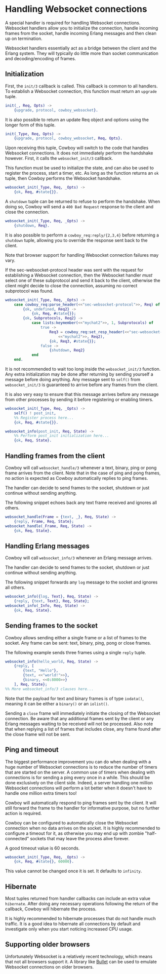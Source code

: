 Handling Websocket connections
==============================

A special handler is required for handling Websocket connections. 
Websocket handlers allow you to initialize the connection, handle 
incoming frames from the socket, handle incoming Erlang messages and 
then clean up on termination.

Websocket handlers essentially act as a bridge between the client and 
the Erlang system. They will typically do little more than socket 
communication and decoding/encoding of frames.

Initialization
--------------

First, the `init/3` callback is called. This callback is common to all 
handlers. To establish a Websocket connection, this function must 
return an `upgrade` tuple.

``` erlang
init(_, Req, Opts) ->
	{upgrade, protocol, cowboy_websocket}.
```

It is also possible to return an update Req object and options using 
the longer form of this tuple.

``` erlang
init(_Type, Req, Opts) ->
	{upgrade, protocol, cowboy_websocket, Req, Opts}.
```

Upon receiving this tuple, Cowboy will switch to the code that handles 
Websocket connections. It does not immediately perform the handshake 
however. First, it calls the `websocket_init/3` callback.

This function must be used to initialize the state, and can also be 
used to register the process, start a timer, etc. As long as the 
function returns an `ok` tuple, then Cowboy performs the Websocket 
handshake.

``` erlang
websocket_init(_Type, Req, _Opts) ->
    {ok, Req, #state{}}.
```

A `shutdown` tuple can be returned to refuse to perform the handshake. 
When doing so, Cowboy will send a `400 Bad Request` response to the 
client and close the connection.

``` erlang
websocket_init(_Type, Req, _Opts) ->
	{shutdown, Req}.
```

It is also possible to perform a `cowboy_req:reply/{2,3,4}` before 
returning a `shutdown` tuple, allowing you to override the response 
sent back to the client.

Note that browser support for handling Websocket connection failures 
may vary.

If the sec-websocket-protocol header was sent with the request for 
establishing a Websocket connection, then the Websocket handler *must* 
select one of these subprotocol and send it back to the client, 
otherwise the client might decide to close the connection, assuming no 
correct subprotocol was found.

``` erlang
websocket_init(_Type, Req, _Opts) ->
	case cowboy_req:parse_header(<<"sec-websocket-protocol">>, Req) of
		{ok, undefined, Req2} ->
			{ok, Req, #state{}};
		{ok, Subprotocols, Req2} ->
			case lists:keymember(<<"mychat2">>, 1, Subprotocols) of
				true ->
					Req3 = cowboy_req:set_resp_header(<<"sec-websocket-protocol">>,
						<<"mychat2">>, Req2),
					{ok, Req3, #state{}};
				false ->
					{shutdown, Req2}
			end
	end.
```

It is not recommended to wait too long inside the `websocket_init/3` 
function. Any extra initialization may be done after returning by 
sending yourself a message before doing anything. Any message sent to 
`self()` from `websocket_init/3` is guaranteed to arrive before any 
frames from the client.

It is also very easy to ensure that this message arrives before any 
message from other processes by sending it before registering or 
enabling timers.

``` erlang
websocket_init(_Type, Req, _Opts) ->
	self() ! post_init,
	%% Register process here...
	{ok, Req, #state{}}.

websocket_info(post_init, Req, State) ->
	%% Perform post_init initialization here...
	{ok, Req, State}.
```

Handling frames from the client
-------------------------------

Cowboy will call `websocket_handle/3` whenever a text, binary, ping or 
pong frame arrives from the client. Note that in the case of ping and 
pong frames, no action is expected as Cowboy automatically replies to 
ping frames.

The handler can decide to send frames to the socket, shutdown or just 
continue without sending anything.

The following snippet echoes back any text frame received and ignores 
all others.

``` erlang
websocket_handle(Frame = {text, _}, Req, State) ->
	{reply, Frame, Req, State};
websocket_handle(_Frame, Req, State) ->
	{ok, Req, State}.
```

Handling Erlang messages
------------------------

Cowboy will call `websocket_info/3` whenever an Erlang message arrives.

The handler can decide to send frames to the socket, shutdown or just 
continue without sending anything.

The following snippet forwards any `log` message to the socket and 
ignores all others.

``` erlang
websocket_info({log, Text}, Req, State) ->
	{reply, {text, Text}, Req, State};
websocket_info(_Info, Req, State) ->
	{ok, Req, State}.
```

Sending frames to the socket
----------------------------

Cowboy allows sending either a single frame or a list of frames to the 
socket. Any frame can be sent: text, binary, ping, pong or close frames.

The following example sends three frames using a single `reply` tuple.

``` erlang
websocket_info(hello_world, Req, State) ->
	{reply, [
		{text, "Hello"},
		{text, <<"world!">>},
		{binary, <<0:8000>>}
	], Req, State};
%% More websocket_info/3 clauses here...
```

Note that the payload for text and binary frames is of type `iodata()`, 
meaning it can be either a `binary()` or an `iolist()`.

Sending a `close` frame will immediately initiate the closing of the 
Websocket connection. Be aware that any additional frames sent by the 
client or any Erlang messages waiting to be received will not be 
processed. Also note that when replying a list of frames that includes 
close, any frame found after the close frame will not be sent.

Ping and timeout
----------------

The biggest performance improvement you can do when dealing with a huge 
number of Websocket connections is to reduce the number of timers that 
are started on the server. A common use of timers when dealing with 
connections is for sending a ping every once in a while. This should be 
done exclusively on the client side. Indeed, a server handling one 
million Websocket connections will perform a lot better when it doesn't 
have to handle one million extra timers too!

Cowboy will automatically respond to ping frames sent by the client. It 
will still forward the frame to the handler for informative purpose, 
but no further action is required.

Cowboy can be configured to automatically close the Websocket 
connection when no data arrives on the socket. It is highly recommended 
to configure a timeout for it, as otherwise you may end up with zombie 
"half-connected" sockets that may leave the process alive forever.

A good timeout value is 60 seconds.

``` erlang
websocket_init(_Type, Req, _Opts) ->
	{ok, Req, #state{}, 60000}.
```

This value cannot be changed once it is set. It defaults to `infinity`.

Hibernate
---------

Most tuples returned from handler callbacks can include an extra value 
`hibernate`. After doing any necessary operations following the return 
of the callback, Cowboy will hibernate the process.

It is highly recommended to hibernate processes that do not handle much 
traffic. It is a good idea to hibernate all connections by default and 
investigate only when you start noticing increased CPU usage.

Supporting older browsers
-------------------------

Unfortunately Websocket is a relatively recent technology, which means 
that not all browsers support it. A library like 
[Bullet](https://github.com/extend/bullet) can be used to emulate 
Websocket connections on older browsers.
